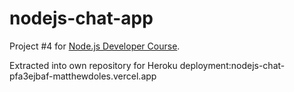 # nodejs-chat-app
Project #4 for [Node.js Developer Course](https://github.com/matthewdoles/nodejs-developer-course).

Extracted into own repository for Heroku deployment:nodejs-chat-pfa3ejbaf-matthewdoles.vercel.app
